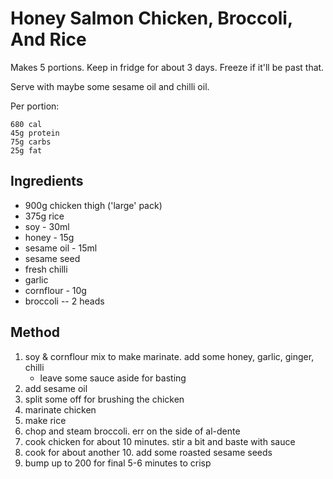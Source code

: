 # Honey Salmon Chicken, Broccoli, And Rice

Makes 5 portions. Keep in fridge for about 3 days. Freeze if it'll be past that.

Serve with maybe some sesame oil and chilli oil.

Per portion:

    680 cal
    45g protein
    75g carbs
    25g fat

## Ingredients

- 900g chicken thigh ('large' pack)
- 375g rice
- soy - 30ml
- honey - 15g
- sesame oil - 15ml
- sesame seed
- fresh chilli
- garlic
- cornflour - 10g
- broccoli -- 2 heads

## Method

1.  soy & cornflour mix to make marinate. add some honey, garlic, ginger, chilli
    - leave some sauce aside for basting
2.  add sesame oil
3.  split some off for brushing the chicken
4.  marinate chicken
5.  make rice
6.  chop and steam broccoli. err on the side of al-dente
7.  cook chicken for about 10 minutes. stir a bit and baste with sauce
8.  cook for about another 10. add some roasted sesame seeds
9.  bump up to 200 for final 5-6 minutes to crisp
